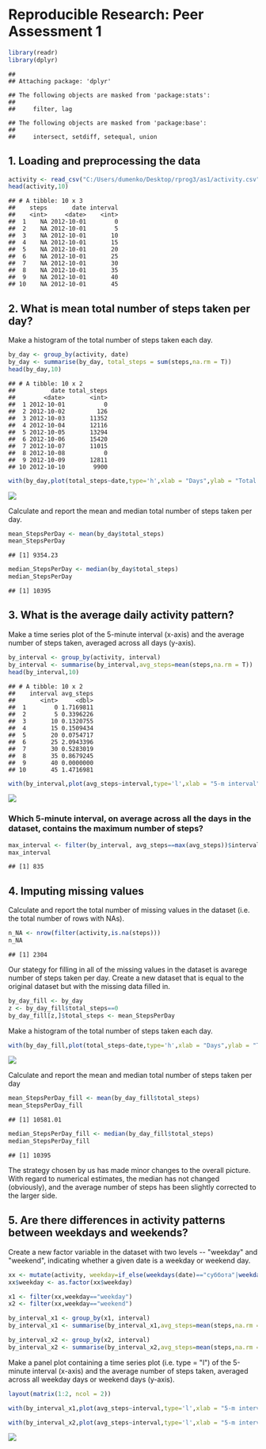 # Reproducible Research: Peer Assessment 1




```r
library(readr)
library(dplyr)
```

```
## 
## Attaching package: 'dplyr'
```

```
## The following objects are masked from 'package:stats':
## 
##     filter, lag
```

```
## The following objects are masked from 'package:base':
## 
##     intersect, setdiff, setequal, union
```

## 1. Loading and preprocessing the data 


```r
activity <- read_csv("C:/Users/dumenko/Desktop/rprog3/as1/activity.csv", col_types = cols(date = col_date(format = "%Y-%m-%d")),na = "NA")
head(activity,10)
```

```
## # A tibble: 10 x 3
##    steps       date interval
##    <int>     <date>    <int>
##  1    NA 2012-10-01        0
##  2    NA 2012-10-01        5
##  3    NA 2012-10-01       10
##  4    NA 2012-10-01       15
##  5    NA 2012-10-01       20
##  6    NA 2012-10-01       25
##  7    NA 2012-10-01       30
##  8    NA 2012-10-01       35
##  9    NA 2012-10-01       40
## 10    NA 2012-10-01       45
```

## 2. What is mean total number of steps taken per day?

Make a histogram of the total number of steps taken each day.


```r
by_day <- group_by(activity, date)
by_day <- summarise(by_day, total_steps = sum(steps,na.rm = T))
head(by_day,10)
```

```
## # A tibble: 10 x 2
##          date total_steps
##        <date>       <int>
##  1 2012-10-01           0
##  2 2012-10-02         126
##  3 2012-10-03       11352
##  4 2012-10-04       12116
##  5 2012-10-05       13294
##  6 2012-10-06       15420
##  7 2012-10-07       11015
##  8 2012-10-08           0
##  9 2012-10-09       12811
## 10 2012-10-10        9900
```

```r
with(by_day,plot(total_steps~date,type='h',xlab = "Days",ylab = "Total steps",main = "Total steps per day", col = "orangered"))
```

![](PA1_template_files/figure-html/ch31-1.png)<!-- -->

Calculate and report the mean and median total number of steps taken per day.

```r
mean_StepsPerDay <- mean(by_day$total_steps)
mean_StepsPerDay
```

```
## [1] 9354.23
```


```r
median_StepsPerDay <- median(by_day$total_steps)
median_StepsPerDay
```

```
## [1] 10395
```

## 3. What is the average daily activity pattern?

Make a time series plot of the 5-minute interval (x-axis) and the average number of steps taken, averaged across all days (y-axis).


```r
by_interval <- group_by(activity, interval)
by_interval <- summarise(by_interval,avg_steps=mean(steps,na.rm = T))
head(by_interval,10)
```

```
## # A tibble: 10 x 2
##    interval avg_steps
##       <int>     <dbl>
##  1        0 1.7169811
##  2        5 0.3396226
##  3       10 0.1320755
##  4       15 0.1509434
##  5       20 0.0754717
##  6       25 2.0943396
##  7       30 0.5283019
##  8       35 0.8679245
##  9       40 0.0000000
## 10       45 1.4716981
```


```r
with(by_interval,plot(avg_steps~interval,type='l',xlab = "5-m interval",ylab = "Average steps",main = "Average steps per 5-m interval", col = "orangered"))
```

![](PA1_template_files/figure-html/ch61-1.png)<!-- -->

### Which 5-minute interval, on average across all the days in the dataset, contains the maximum number of steps?

```r
max_interval <- filter(by_interval, avg_steps==max(avg_steps))$interval 
max_interval
```

```
## [1] 835
```

## 4. Imputing missing values

Calculate and report the total number of missing values in the dataset (i.e. the total number of rows with NAs).


```r
n_NA <- nrow(filter(activity,is.na(steps)))
n_NA
```

```
## [1] 2304
```

Our stategy for filling in all of the missing values in the dataset is avarege number of steps taken per day. Create a new dataset that is equal to the original dataset but with the missing data filled in.


```r
by_day_fill <- by_day
z <- by_day_fill$total_steps==0
by_day_fill[z,]$total_steps <- mean_StepsPerDay
```

Make a histogram of the total number of steps taken each day.


```r
with(by_day_fill,plot(total_steps~date,type='h',xlab = "Days",ylab = "Total steps",main = "Total steps per day", col = "orangered"))
```

![](PA1_template_files/figure-html/ch91-1.png)<!-- -->

Calculate and report the mean and median total number of steps taken per day

```r
mean_StepsPerDay_fill <- mean(by_day_fill$total_steps)
mean_StepsPerDay_fill
```

```
## [1] 10581.01
```

```r
median_StepsPerDay_fill <- median(by_day_fill$total_steps)
median_StepsPerDay_fill
```

```
## [1] 10395
```

The strategy chosen by us has made minor changes to the overall picture. With regard to numerical estimates, the median has not changed (obviously), and the average number of steps has been slightly corrected to the larger side.

## 5. Are there differences in activity patterns between weekdays and weekends?

Create a new factor variable in the dataset with two levels -- "weekday" and "weekend", indicating whether a given date is a weekday or weekend day.


```r
xx <- mutate(activity, weekday=if_else(weekdays(date)=="суббота"|weekdays(date)=="воскресенье", "weekend", "weekday"))
xx$weekday <- as.factor(xx$weekday)

x1 <- filter(xx,weekday=="weekday")
x2 <- filter(xx,weekday=="weekend")

by_interval_x1 <- group_by(x1, interval)
by_interval_x1 <- summarise(by_interval_x1,avg_steps=mean(steps,na.rm = T))

by_interval_x2 <- group_by(x2, interval)
by_interval_x2 <- summarise(by_interval_x2,avg_steps=mean(steps,na.rm = T))
```

Make a panel plot containing a time series plot (i.e. type = "l") of the 5-minute interval (x-axis) 
and the average number of steps taken, averaged across all weekday days or weekend days (y-axis).


```r
layout(matrix(1:2, ncol = 2))

with(by_interval_x1,plot(avg_steps~interval,type='l',xlab = "5-m interval",ylab = "Average steps",main = "Weekdays", col = "orangered"))

with(by_interval_x2,plot(avg_steps~interval,type='l',xlab = "5-m interval",ylab = "Average steps",main = "Weekend", col = "orangered"))
```

![](PA1_template_files/figure-html/ch12-1.png)<!-- -->
